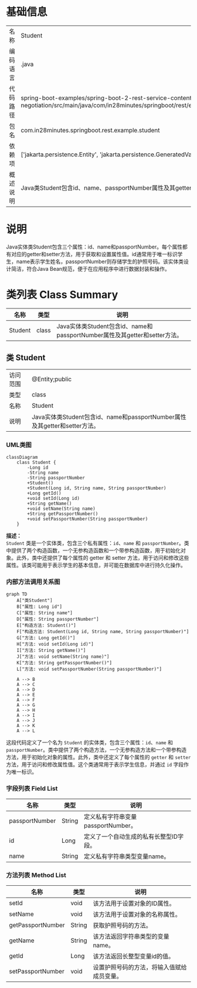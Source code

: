 # 基础信息

|      |      |
|------|------|
| 名称 | Student |
| 编码语言 | .java |
| 代码路径 | spring-boot-examples/spring-boot-2-rest-service-content-negotiation/src/main/java/com/in28minutes/springboot/rest/example/student/Student.java |
| 包名 | com.in28minutes.springboot.rest.example.student |
| 依赖项 | ['jakarta.persistence.Entity', 'jakarta.persistence.GeneratedValue', 'jakarta.persistence.Id'] |
| 概述说明 | Java类Student包含id、name、passportNumber属性及其getter和setter方法。 |

# 说明

Java实体类Student包含三个属性：id、name和passportNumber。每个属性都有对应的getter和setter方法，用于获取和设置属性值。id通常用于唯一标识学生，name表示学生姓名，passportNumber则存储学生的护照号码。该实体类设计简洁，符合Java Bean规范，便于在应用程序中进行数据封装和操作。

# 类列表 Class Summary

| 名称   | 类型  | 说明 |
|-------|------|-------------|
| Student | class | Java实体类Student包含id、name和passportNumber属性及其getter和setter方法。 |



## 类 Student

|      |      |
|------|------|
| 访问范围 | @Entity;public |
| 类型 | class |
| 名称 | Student |
| 说明 | Java实体类Student包含id、name和passportNumber属性及其getter和setter方法。 |


### UML类图

```mermaid
classDiagram
    class Student {
        -Long id
        -String name
        -String passportNumber
        +Student()
        +Student(Long id, String name, String passportNumber)
        +Long getId()
        +void setId(Long id)
        +String getName()
        +void setName(String name)
        +String getPassportNumber()
        +void setPassportNumber(String passportNumber)
    }
```

**描述：**  
`Student` 类是一个实体类，包含三个私有属性：`id`、`name` 和 `passportNumber`。类中提供了两个构造函数，一个无参构造函数和一个带参构造函数，用于初始化对象。此外，类中还提供了每个属性的 getter 和 setter 方法，用于访问和修改这些属性。该类可能用于表示学生的基本信息，并可能在数据库中进行持久化操作。


### 内部方法调用关系图

```mermaid
graph TD
    A["类Student"]
    B["属性: Long id"]
    C["属性: String name"]
    D["属性: String passportNumber"]
    E["构造方法: Student()"]
    F["构造方法: Student(Long id, String name, String passportNumber)"]
    G["方法: Long getId()"]
    H["方法: void setId(Long id)"]
    I["方法: String getName()"]
    J["方法: void setName(String name)"]
    K["方法: String getPassportNumber()"]
    L["方法: void setPassportNumber(String passportNumber)"]

    A --> B
    A --> C
    A --> D
    A --> E
    A --> F
    A --> G
    A --> H
    A --> I
    A --> J
    A --> K
    A --> L
```

这段代码定义了一个名为 `Student` 的实体类，包含三个属性：`id`、`name` 和 `passportNumber`。类中提供了两个构造方法，一个无参构造方法和一个带参构造方法，用于初始化对象的属性。此外，类中还定义了每个属性的 `getter` 和 `setter` 方法，用于访问和修改属性值。这个类通常用于表示学生信息，并通过 `id` 字段作为唯一标识。

### 字段列表 Field List

| 名称  | 类型  | 说明 |
|-------|-------|------|
| passportNumber | String | 定义私有字符串变量passportNumber。 |
| id | Long | 定义了一个自动生成的私有长整型ID字段。 |
| name | String | 定义私有字符串类型变量name。 |

### 方法列表 Method List

| 名称  | 类型  | 说明 |
|-------|-------|------|
| setId | void | 该方法用于设置对象的ID属性。 |
| setName | void | 该方法用于设置对象的名称属性。 |
| getPassportNumber | String | 获取护照号码的方法。 |
| getName | String | 该方法返回字符串类型的变量name。 |
| getId | Long | 该方法返回长整型变量id的值。 |
| setPassportNumber | void | 设置护照号码的方法，将输入值赋给成员变量。 |




